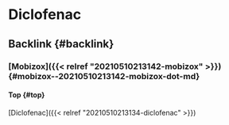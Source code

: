 # Diclofenac


## Backlink {#backlink}


### [Mobizox]({{< relref "20210510213142-mobizox" >}}) {#mobizox--20210510213142-mobizox-dot-md}


#### Top {#top}

[Diclofenac]({{< relref "20210510213134-diclofenac" >}})
